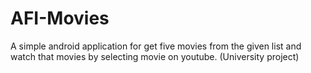 # AFI-Movies
A simple android application for get five movies from the given list and watch that movies by selecting movie on youtube. (University project) 
